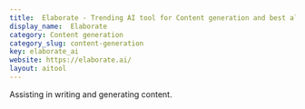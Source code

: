 ```yaml
---
title:  Elaborate - Trending AI tool for Content generation and best alternatives
display_name:  Elaborate
category: Content generation
category_slug: content-generation
key: elaborate_ai
website: https://elaborate.ai/
layout: aitool
---
```


Assisting in writing and generating content.
